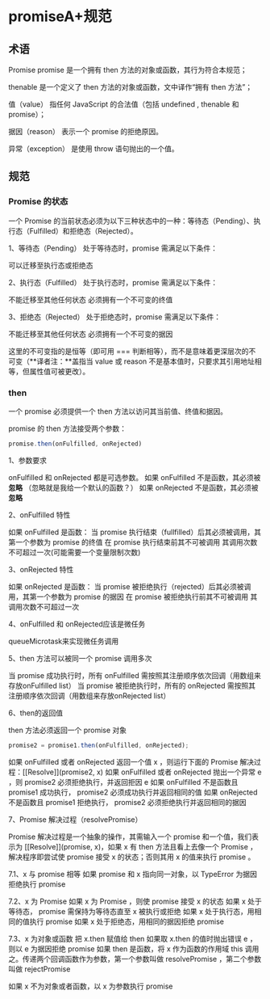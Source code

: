 # promiseA+规范

## 术语

Promise
promise 是一个拥有 then 方法的对象或函数，其行为符合本规范；

thenable
是一个定义了 then 方法的对象或函数，文中译作“拥有 then 方法”；

值（value）
指任何 JavaScript 的合法值（包括 undefined , thenable 和 promise）；

据因（reason）
表示一个 promise 的拒绝原因。

异常（exception）
是使用 throw 语句抛出的一个值。

## 规范

### Promise 的状态
一个 Promise 的当前状态必须为以下三种状态中的一种：等待态（Pending）、执行态（Fulfilled）和拒绝态（Rejected）。

1、等待态（Pending）
处于等待态时，promise 需满足以下条件：

可以迁移至执行态或拒绝态

2、执行态（Fulfilled）
处于执行态时，promise 需满足以下条件：

不能迁移至其他任何状态
必须拥有一个不可变的终值

3、拒绝态（Rejected）
处于拒绝态时，promise 需满足以下条件：

不能迁移至其他任何状态
必须拥有一个不可变的据因

这里的不可变指的是恒等（即可用 === 判断相等），而不是意味着更深层次的不可变（**译者注：**盖指当 value 或 reason 不是基本值时，只要求其引用地址相等，但属性值可被更改）。

### then
一个 promise 必须提供一个 then 方法以访问其当前值、终值和据因。

promise 的 then 方法接受两个参数：
```js
promise.then(onFulfilled, onRejected)
```

1、参数要求

onFulfilled 和 onRejected 都是可选参数。
如果 onFulfilled 不是函数，其必须被**忽略** （忽略就是我给一个默认的函数？）
如果 onRejected 不是函数，其必须被**忽略**

2、onFulfilled 特性

如果 onFulfilled 是函数：
当 promise 执行结束（fullfilled）后其必须被调用，其第一个参数为 promise 的终值
在 promise 执行结束前其不可被调用
其调用次数不可超过一次(可能需要一个变量限制次数)

3、onRejected 特性

如果 onRejected 是函数：
当 promise 被拒绝执行（rejected）后其必须被调用，其第一个参数为 promise 的据因
在 promise 被拒绝执行前其不可被调用
其调用次数不可超过一次

4、onFulfilled 和 onRejected应该是微任务

queueMicrotask来实现微任务调用

5、then 方法可以被同一个 promise 调用多次

当 promise 成功执行时，所有 onFulfilled 需按照其注册顺序依次回调（用数组来存放onFulfilled list）
当 promise 被拒绝执行时，所有的 onRejected 需按照其注册顺序依次回调（用数组来存放onRejected list）

6、then的返回值

then 方法必须返回一个 promise 对象
```js
promise2 = promise1.then(onFulfilled, onRejected);   
```
如果 onFulfilled 或者 onRejected 返回一个值 x ，则运行下面的 Promise 解决过程：[[Resolve]](promise2, x)
如果 onFulfilled 或者 onRejected 抛出一个异常 e ，则 promise2 必须拒绝执行，并返回拒因 e
如果 onFulfilled 不是函数且 promise1 成功执行， promise2 必须成功执行并返回相同的值
如果 onRejected 不是函数且 promise1 拒绝执行， promise2 必须拒绝执行并返回相同的据因

7、Promise 解决过程（resolvePromise）

Promise 解决过程是一个抽象的操作，其需输入一个 promise 和一个值，我们表示为 [[Resolve]](promise, x)，如果 x 有 then 方法且看上去像一个 Promise ，解决程序即尝试使 promise 接受 x 的状态；否则其用 x 的值来执行 promise 。

  7.1、x 与 promise 相等
  如果 promise 和 x 指向同一对象，以 TypeError 为据因拒绝执行 promise

  7.2、x 为 Promise
  如果 x 为 Promise ，则使 promise 接受 x 的状态
    如果 x 处于等待态， promise 需保持为等待态直至 x 被执行或拒绝
    如果 x 处于执行态，用相同的值执行 promise
    如果 x 处于拒绝态，用相同的据因拒绝 promise

  7.3、x 为对象或函数
  把 x.then 赋值给 then
  如果取 x.then 的值时抛出错误 e ，则以 e 为据因拒绝 promise
  如果 then 是函数，将 x 作为函数的作用域 this 调用之。传递两个回调函数作为参数，第一个参数叫做 resolvePromise ，第二个参数叫做 rejectPromise

  如果 x 不为对象或者函数，以 x 为参数执行 promise